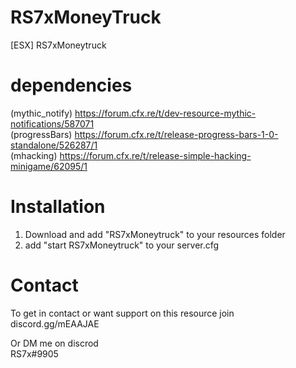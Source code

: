 # RS7xMoneyTruck

[ESX] RS7xMoneytruck

# dependencies          

(mythic_notify) https://forum.cfx.re/t/dev-resource-mythic-notifications/587071      
(progressBars) https://forum.cfx.re/t/release-progress-bars-1-0-standalone/526287/1     
(mhacking) https://forum.cfx.re/t/release-simple-hacking-minigame/62095/1

# Installation 

1. Download and add "RS7xMoneytruck" to your resources folder
2. add "start RS7xMoneytruck" to your server.cfg

# Contact

To get in contact or want support on this resource join               
discord.gg/mEAAJAE

Or DM me on discrod                                           
RS7x#9905
